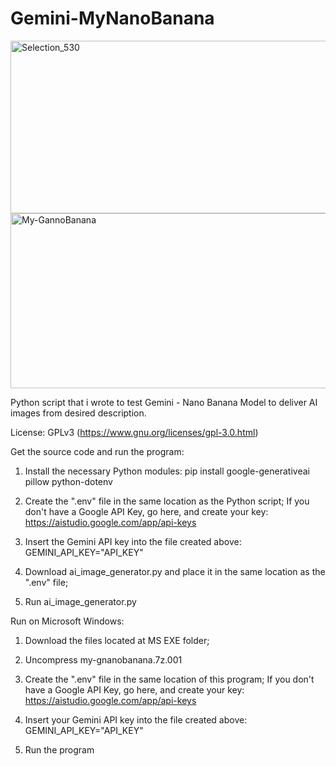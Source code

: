 # Gemini-MyNanoBanana

<img width="597" height="276" alt="Selection_530" src="https://github.com/user-attachments/assets/28f94c17-de1b-4698-9b14-ad4e9177f622" />

<img width="599" height="280" alt="My-GannoBanana" src="https://github.com/user-attachments/assets/f02feb9e-cf8c-450c-a641-502ea9816f3f" />

Python script that i wrote to test Gemini - Nano Banana Model to deliver AI images from desired description.

License: GPLv3 (https://www.gnu.org/licenses/gpl-3.0.html)

Get the source code and run the program:
1. Install the necessary Python modules:
pip install google-generativeai pillow python-dotenv

2. Create the ".env" file in the same location as the Python script;
   If you don't have a Google API Key, go here, and create your key: https://aistudio.google.com/app/api-keys

4. Insert the Gemini API key into the file created above:
   GEMINI_API_KEY="API_KEY"

6. Download ai_image_generator.py and place it in the same location as the ".env" file;

7. Run ai_image_generator.py

Run on Microsoft Windows:

1. Download the files located at MS EXE folder;

2. Uncompress my-gnanobanana.7z.001

3. Create the ".env" file in the same location of this program;
   If you don't have a Google API Key, go here, and create your key: https://aistudio.google.com/app/api-keys

5. Insert your Gemini API key into the file created above:
   GEMINI_API_KEY="API_KEY"

8. Run the program
